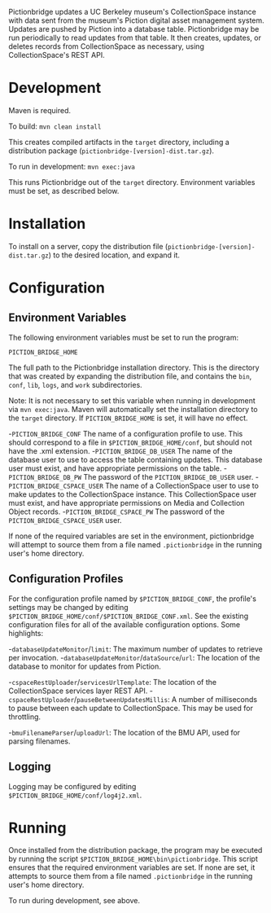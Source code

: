 Pictionbridge updates a UC Berkeley museum's CollectionSpace instance with data sent from the museum's Piction digital asset management system. Updates are pushed by Piction into a database table. Pictionbridge may be run periodically to read updates from that table. It then creates, updates, or deletes records from CollectionSpace as necessary, using CollectionSpace's REST API.

# Development

Maven is required.

To build: `mvn clean install`

This creates compiled artifacts in the `target` directory, including a distribution package (`pictionbridge-[version]-dist.tar.gz`).

To run in development: `mvn exec:java`

This runs Pictionbridge out of the `target` directory. Environment variables must be set, as described below.


# Installation

To install on a server, copy the distribution file (`pictionbridge-[version]-dist.tar.gz`) to the desired location, and expand it.

# Configuration

## Environment Variables

The following environment variables must be set to run the program:

`PICTION_BRIDGE_HOME`

The full path to the Pictionbridge installation directory. This is the directory that was created by expanding the distribution file, and contains the `bin`, `conf`, `lib`, `logs`, and `work` subdirectories.

Note: It is not necessary to set this variable when running in development via `mvn exec:java`. Maven will automatically set the installation directory to the `target` directory. If `PICTION_BRIDGE_HOME` is set, it will have no effect.

-`PICTION_BRIDGE_CONF`
The name of a configuration profile to use. This should correspond to a file in `$PICTION_BRIDGE_HOME/conf`, but should not have the .xml extension.
-`PICTION_BRIDGE_DB_USER`
The name of the database user to use to access the table containing updates. This database user must exist, and have appropriate permissions on the table.
-`PICTION_BRIDGE_DB_PW`
The password of the `PICTION_BRIDGE_DB_USER` user.
-`PICTION_BRIDGE_CSPACE_USER`
The name of a CollectionSpace user to use to make updates to the CollectionSpace instance. This CollectionSpace user must exist, and have appropriate permissions on Media and Collection Object records.
-`PICTION_BRIDGE_CSPACE_PW`
The password of the `PICTION_BRIDGE_CSPACE_USER` user.

If none of the required variables are set in the environment, pictionbridge will attempt to source them from a file named `.pictionbridge` in the running user's home directory.

## Configuration Profiles

For the configuration profile named by `$PICTION_BRIDGE_CONF`, the profile's settings may be changed by editing `$PICTION_BRIDGE_HOME/conf/$PICTION_BRIDGE_CONF.xml`. See the existing configuration files for all of the available configuration options. Some highlights:

-`databaseUpdateMonitor`/`limit`: The maximum number of updates to retrieve per invocation.
-`databaseUpdateMonitor`/`dataSource`/`url`: The location of the database to monitor for updates from Piction.

-`cspaceRestUploader`/`servicesUrlTemplate`: The location of the CollectionSpace services layer REST API.
-`cspaceRestUploader`/`pauseBetweenUpdatesMillis`: A number of milliseconds to pause between each update to CollectionSpace. This may be used for throttling.

-`bmuFilenameParser`/`uploadUrl`: The location of the BMU API, used for parsing filenames.

## Logging

Logging may be configured by editing `$PICTION_BRIDGE_HOME/conf/log4j2.xml`.

# Running

Once installed from the distribution package, the program may be executed by running the script `$PICTION_BRIDGE_HOME\bin\pictionbridge`. This script ensures that the required environment variables are set. If none are set, it attempts to source them from a file named `.pictionbridge` in the running user's home directory.

To run during development, see above.